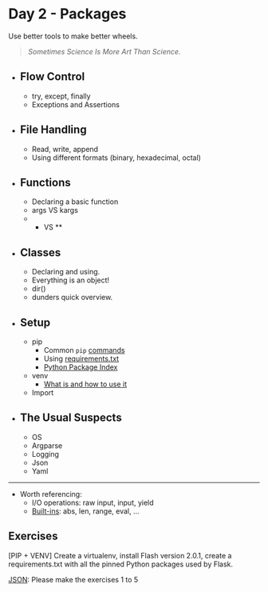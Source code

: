 # Day 2 - Packages
Use better tools to make better wheels.
> _Sometimes Science Is More Art Than Science._

- ## Flow Control
    - try, except, finally 
    - Exceptions and Assertions
- ## File Handling
    - Read, write, append
    - Using different formats (binary, hexadecimal, octal)
- ## Functions
    - Declaring a basic function
    - args VS kargs
    - *  VS **
- ## Classes
    - Declaring and using.
    - Everything is an object!
    - dir()
    - dunders quick overview.

- ## Setup
    - pip
      - Common `pip` [commands](https://www.pythonforbeginners.com/basics/python-pip-usage)
      - Using [requirements.txt](https://learnpython.com/blog/python-requirements-file/)
      - [Python Package Index](https://pypi.org/)
    - venv
      - [What is and how to use it](https://realpython.com/python-virtual-environments-a-primer/)
    - Import
- ## The Usual Suspects
    - OS
    - Argparse
    - Logging
    - Json
    - Yaml

---
- Worth referencing:
    - I/O operations: raw input, input, yield
    - [Built-ins](https://docs.python.org/3/library/functions.html): abs, len, range, eval, ... 

## Exercises

[PIP + VENV] Create a virtualenv, install  Flash version 2.0.1, create a requirements.txt with all the pinned Python packages used by Flask.

[JSON](https://pynative.com/python-json-exercise/): Please make the exercises 1 to 5

